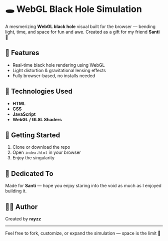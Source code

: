 # 🕳️ WebGL Black Hole Simulation

A mesmerizing **WebGL black hole** visual built for the browser — bending light, time, and space for fun and awe. Created as a gift for my friend **Santi** 💫

## 🌌 Features

* Real-time black hole rendering using WebGL
* Light distortion & gravitational lensing effects
* Fully browser-based, no installs needed

## 🧠 Technologies Used

* **HTML**
* **CSS**
* **JavaScript**
* **WebGL / GLSL Shaders**

## 🚀 Getting Started

1. Clone or download the repo
2. Open `index.html` in your browser
3. Enjoy the singularity

## 🎁 Dedicated To

Made for **Santi** — hope you enjoy staring into the void as much as I enjoyed building it.

## 👨‍💻 Author

Created by **rayzz**

---

Feel free to fork, customize, or expand the simulation — space is the limit 🚀

